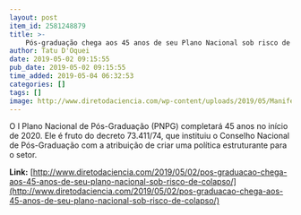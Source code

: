 ```yaml
---
layout: post
item_id: 2581248879
title: >-
    Pós-graduação chega aos 45 anos de seu Plano Nacional sob risco de colapso
author: Tatu D'Oquei
date: 2019-05-02 09:15:55
pub_date: 2019-05-02 09:15:55
time_added: 2019-05-04 06:32:53
categories: []
tags: []
image: http://www.diretodaciencia.com/wp-content/uploads/2019/05/Manifestacao_ANPG.jpg
---
```


O I Plano Nacional de Pós-Graduação (PNPG) completará 45 anos no início de 2020. Ele é fruto do decreto 73.411/74, que instituiu o Conselho Nacional de Pós-Graduação com a atribuição de criar uma política estruturante para o setor.

**Link:** [http://www.diretodaciencia.com/2019/05/02/pos-graduacao-chega-aos-45-anos-de-seu-plano-nacional-sob-risco-de-colapso/](http://www.diretodaciencia.com/2019/05/02/pos-graduacao-chega-aos-45-anos-de-seu-plano-nacional-sob-risco-de-colapso/)

